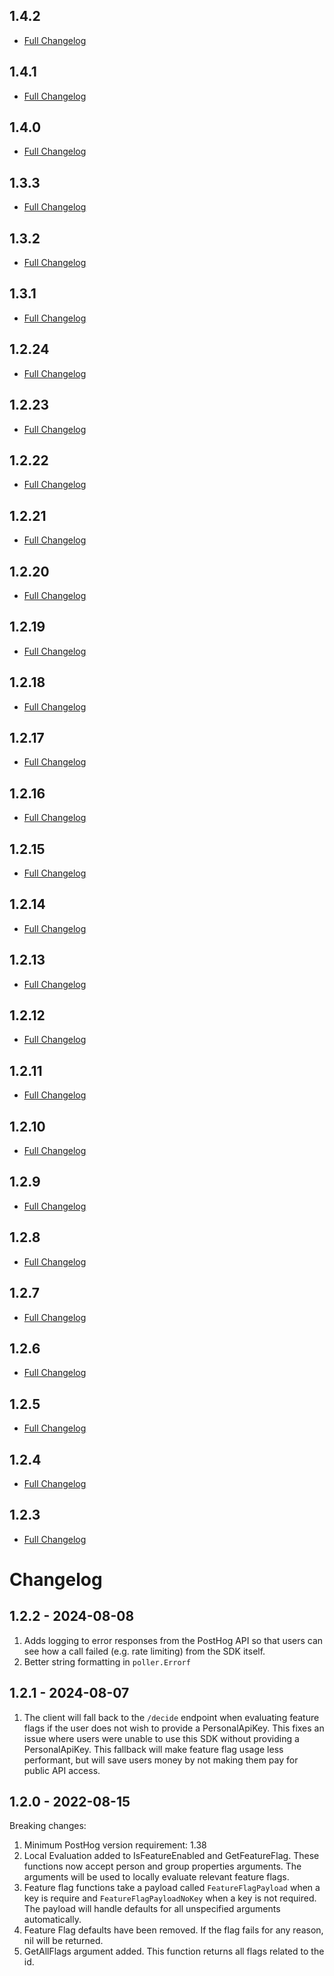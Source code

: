 ## 1.4.2

* [Full Changelog](https://github.com/PostHog/posthog-go/compare/v1.4.1...v1.4.2)

## 1.4.1

* [Full Changelog](https://github.com/PostHog/posthog-go/compare/v1.4.0...v1.4.1)

## 1.4.0

* [Full Changelog](https://github.com/PostHog/posthog-go/compare/v1.3.3...v1.4.0)

## 1.3.3

* [Full Changelog](https://github.com/PostHog/posthog-go/compare/v1.3.2...v1.3.3)

## 1.3.2

* [Full Changelog](https://github.com/PostHog/posthog-go/compare/v1.3.1...v1.3.2)

## 1.3.1

* [Full Changelog](https://github.com/PostHog/posthog-go/compare/v1.3.0...v1.3.1)

## 1.2.24

* [Full Changelog](https://github.com/PostHog/posthog-go/compare/v1.2.23...v1.2.24)

## 1.2.23

* [Full Changelog](https://github.com/PostHog/posthog-go/compare/v1.2.22...v1.2.23)

## 1.2.22

* [Full Changelog](https://github.com/PostHog/posthog-go/compare/v1.2.21...v1.2.22)

## 1.2.21

* [Full Changelog](https://github.com/PostHog/posthog-go/compare/v1.2.20...v1.2.21)

## 1.2.20

* [Full Changelog](https://github.com/PostHog/posthog-go/compare/v1.2.19...v1.2.20)

## 1.2.19

* [Full Changelog](https://github.com/PostHog/posthog-go/compare/v1.2.18...v1.2.19)

## 1.2.18

* [Full Changelog](https://github.com/PostHog/posthog-go/compare/v1.2.17...v1.2.18)

## 1.2.17

* [Full Changelog](https://github.com/PostHog/posthog-go/compare/v1.2.16...v1.2.17)

## 1.2.16

* [Full Changelog](https://github.com/PostHog/posthog-go/compare/v1.2.15...v1.2.16)

## 1.2.15

* [Full Changelog](https://github.com/PostHog/posthog-go/compare/v1.2.14...v1.2.15)

## 1.2.14

* [Full Changelog](https://github.com/PostHog/posthog-go/compare/v1.2.13...v1.2.14)

## 1.2.13

* [Full Changelog](https://github.com/PostHog/posthog-go/compare/v1.2.12...v1.2.13)

## 1.2.12

* [Full Changelog](https://github.com/PostHog/posthog-go/compare/v...v1.2.12)

## 1.2.11

* [Full Changelog](https://github.com/PostHog/posthog-go/compare/v...v1.2.11)

## 1.2.10

* [Full Changelog](https://github.com/PostHog/posthog-go/compare/v...v1.2.10)

## 1.2.9

* [Full Changelog](https://github.com/PostHog/posthog-go/compare/v...v1.2.9)

## 1.2.8

* [Full Changelog](https://github.com/PostHog/posthog-go/compare/v...v1.2.8)

## 1.2.7

* [Full Changelog](https://github.com/PostHog/posthog-go/compare/v...v1.2.7)

## 1.2.6

* [Full Changelog](https://github.com/PostHog/posthog-go/compare/v...v1.2.6)

## 1.2.5

* [Full Changelog](https://github.com/PostHog/posthog-go/compare/v...v1.2.5)

## 1.2.4

* [Full Changelog](https://github.com/PostHog/posthog-go/compare/v...v1.2.4)

## 1.2.3

* [Full Changelog](https://github.com/PostHog/posthog-go/compare/v...v1.2.3)

# Changelog

## 1.2.2 - 2024-08-08

1. Adds logging to error responses from the PostHog API so that users can see how a call failed (e.g. rate limiting) from the SDK itself.
2. Better string formatting in `poller.Errorf`

## 1.2.1 - 2024-08-07

1. The client will fall back to the `/decide` endpoint when evaluating feature flags if the user does not wish to provide a PersonalApiKey.  This fixes an issue where users were unable to use this SDK without providing a PersonalApiKey.  This fallback will make feature flag usage less performant, but will save users money by not making them pay for public API access.

## 1.2.0 - 2022-08-15

Breaking changes:

1. Minimum PostHog version requirement: 1.38
2. Local Evaluation added to IsFeatureEnabled and GetFeatureFlag. These functions now accept person and group properties arguments. The arguments will be used to locally evaluate relevant feature flags.
3. Feature flag functions take a payload called `FeatureFlagPayload` when a key is require and `FeatureFlagPayloadNoKey` when a key is not required. The payload will handle defaults for all unspecified arguments automatically.
3. Feature Flag defaults have been removed. If the flag fails for any reason, nil will be returned.
4. GetAllFlags argument added. This function returns all flags related to the id.
